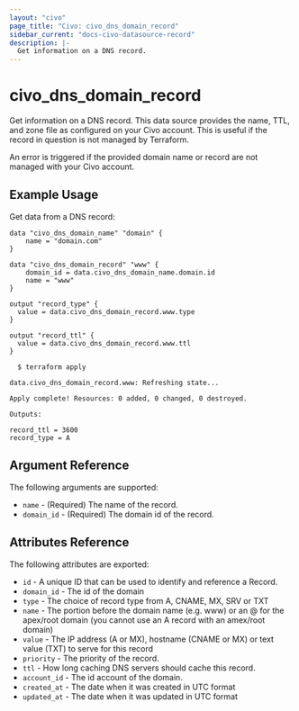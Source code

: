 ```yaml
---
layout: "civo"
page_title: "Civo: civo_dns_domain_record"
sidebar_current: "docs-civo-datasource-record"
description: |-
  Get information on a DNS record.
---
```


# civo_dns_domain_record

Get information on a DNS record. This data source provides the name, TTL, and zone
file as configured on your Civo account. This is useful if the record
in question is not managed by Terraform.

An error is triggered if the provided domain name or record are not managed with
your Civo account.

## Example Usage

Get data from a DNS record:

```hcl
data "civo_dns_domain_name" "domain" {
    name = "domain.com"
}

data "civo_dns_domain_record" "www" {
    domain_id = data.civo_dns_domain_name.domain.id
    name = "www"
}

output "record_type" {
  value = data.civo_dns_domain_record.www.type
}

output "record_ttl" {
  value = data.civo_dns_domain_record.www.ttl
}
```

```
  $ terraform apply

data.civo_dns_domain_record.www: Refreshing state...

Apply complete! Resources: 0 added, 0 changed, 0 destroyed.

Outputs:

record_ttl = 3600
record_type = A
```

## Argument Reference

The following arguments are supported:

* `name` - (Required) The name of the record.
* `domain_id` - (Required) The domain id of the record.

## Attributes Reference

The following attributes are exported:

* `id` - A unique ID that can be used to identify and reference a Record.
* `domain_id` - The id of the domain
* `type` - The choice of record type from A, CNAME, MX, SRV or TXT
* `name` - The portion before the domain name (e.g. www) or an @ for the apex/root domain (you cannot use an A record with an amex/root domain)
* `value` - The IP address (A or MX), hostname (CNAME or MX) or text value (TXT) to serve for this record
* `priority` - The priority of the record.
* `ttl` - How long caching DNS servers should cache this record.
* `account_id` - The id account of the domain.
* `created_at` - The date when it was created in UTC format
* `updated_at` - The date when it was updated in UTC format